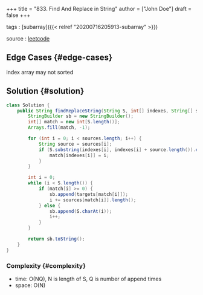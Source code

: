 +++
title = "833. Find And Replace in String"
author = ["John Doe"]
draft = false
+++

tags
: [subarray]({{< relref "20200716205913-subarray" >}})

source
: [leetcode](https://leetcode.com/problems/find-and-replace-in-string/)


## Edge Cases {#edge-cases}

index array may not sorted


## Solution {#solution}

```java
class Solution {
    public String findReplaceString(String S, int[] indexes, String[] sources, String[] targets) {
        StringBuilder sb = new StringBuilder();
        int[] match = new int[S.length()];
        Arrays.fill(match, -1);

        for (int i = 0; i < sources.length; i++) {
            String source = sources[i];
            if (S.substring(indexes[i], indexes[i] + source.length()).equals(source)) {
                match[indexes[i]] = i;
            }
        }

        int i = 0;
        while (i < S.length()) {
            if (match[i] >= 0) {
                sb.append(targets[match[i]]);
                i += sources[match[i]].length();
            } else {
                sb.append(S.charAt(i));
                i++;
            }
        }

        return sb.toString();
    }
}
```


### Complexity {#complexity}

-   time: O(NQ), N is length of S, Q is number of append times
-   space: O(N)
